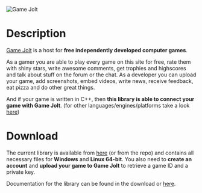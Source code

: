![Game Jolt][5]

# Description

[Game Jolt][1] is a host for **free independently developed computer games**.

As a gamer you are able to play every game on this site for free, rate them with shiny stars, write awesome comments, get trophies and highscores and talk about stuff on the forum or the chat. As a developer you can upload your game, add screenshots, embed videos, write news, receive feedback, eat pizza and do other great things.

And if your game is written in C++, then **this library is able to connect your game with Game Jolt**.
(for other languages/engines/platforms take a look [here][2])

# Download

The current library is available from [here][3] (or from the repo) and contains all necessary files for **Windows** and **Linux 64-bit**.
You also need to **create an account** and **upload your game to Game Jolt** to retrieve a game ID and a private key.

Documentation for the library can be found in the download or [here][4].

[1]: http://gamejolt.com
[2]: http://gamejolt.com/developers/achievements-new/
[3]: http://gamejolt.com/games/other/game-jolt-api-c-library/15490/
[4]: http://www.maus-games.at/files/gamejolt/html/
[5]: http://www.maus-games.at/site/images/additional/gamejolt/gamejolt_big.png